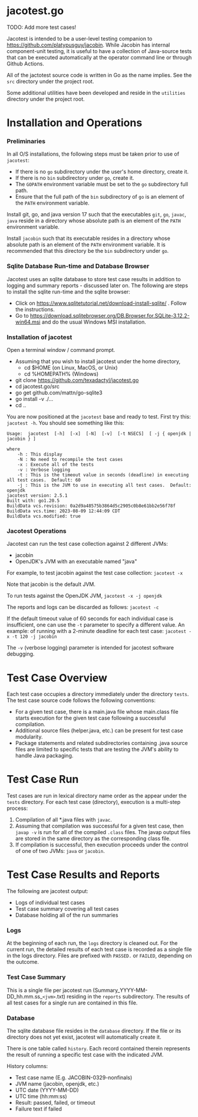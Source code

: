 # jacotest.go

TODO: Add more test cases!

Jacotest is intended to be a user-level testing companion to https://github.com/platypusguy/jacobin. 
While Jacobin has internal component-unit testing, it is useful to have a collection of Java-source tests that can be executed automatically 
at the operator command line or through Github Actions.

All of the jactotest source code is written in Go as the name implies.  See the ```src``` directory under the project root.

Some additional utilities have been developed and reside in the ```utilities``` directory under the project root.

# Installation and Operations

### Preliminaries

In all O/S installations, the following steps must be taken prior to use of ```jacotest```:
* If there is no ```go``` subdirectory under the user's home directory, create it.
* If there is no ```bin``` subdirectory under ```go```, create it.
* The ```GOPATH``` environment variable must be set to the ```go``` subdirectory full path. 
* Ensure that the full path of the ```bin``` subdirectory of ```go``` is an element of the ```PATH``` environment variable.

Install git, go, and java version 17 such that the executables ```git```, ```go```, ```javac```, ```java``` reside in a directory whose absolute path is an element of the ```PATH``` environment variable.

Install ```jacobin``` such that its executable resides in a directory whose absolute path is an element of the ```PATH``` environment variable.  It is recommended that this directory be the ```bin``` subdirectory under ```go```.

### Sqlite Database Run-time and Database Browser

Jacotest uses an sqlite database to store test case results in addition to logging and summary reports - discussed later on. The following are steps to install the sqlite run-time and the sqlite browser:
* Click on https://www.sqlitetutorial.net/download-install-sqlite/ . Follow the instructions.
* Go to https://download.sqlitebrowser.org/DB.Browser.for.SQLite-3.12.2-win64.msi and do the usual Windows MSI installation.

### Installation of jacotest

Open a terminal window / command prompt.

* Assuming that you wish to install jacotest under the home directory,
     - cd $HOME (on Linux, MacOS, or Unix)
     - cd %HOMEPATH% (Windows)
* git clone https://github.com/texadactyl/jacotest.go
* cd jacotest.go/src
* go get github.com/mattn/go-sqlite3
* go install -v ./...
* cd ..

You are now positioned at the ```jacotest``` base and ready to test.  First try this: ```jacotest -h```.  You should see something like this:

```
Usage:  jacotest  [-h]  [-x]  [-N]  [-v]  [-t NSECS]  [ -j { openjdk | jacobin } ]

where
	-h : This display
	-N : No need to recompile the test cases
	-x : Execute all of the tests
	-v : Verbose logging
	-t : This is the timeout value in seconds (deadline) in executing all test cases.  Default: 60
	-j : This is the JVM to use in executing all test cases.  Default: openjdk
jacotest version: 2.5.1
Built with: go1.20.5
BuildData vcs.revision: 0a2d9a48575b3864d5c2905c0b8e61bb2e56f78f
BuildData vcs.time: 2023-08-09 12:44:09 CDT
BuildData vcs.modified: true
```

### Jacotest Operations

Jacotest can run the test case collection against 2 different JVMs:
* jacobin
* OpenJDK's JVM with an executable named "java"

For example, to test jacobin against the test case collection: 
```jacotest -x```

Note that jacobin is the default JVM.

To run tests against the OpenJDK JVM, 
```jacotest -x -j openjdk```

The reports and logs can be discarded as follows:
```jacotest -c```

If the default timeout value of 60 seconds for each individual case is insufficient, one can use the ```-t``` parameter to specify a different value.  An example: of running with a 2-minute deadline for each test case:
```jacotest -x -t 120 -j jacobin```

The ```-v``` (verbose logging) parameter is intended for jacotest software debugging.

# Test Case Overview

Each test case occupies a directory immediately under the directory ```tests```.  The test case source code follows the following conventions:
* For a given test case, there is a main.java file whose main.class file starts execution for the given test case following a successful compilation.
* Additional source files (helper.java, etc.) can be present for test case modularity.
* Package statements and related subdirectories containing .java source files are limited to specific tests that are testing the JVM's ability to handle Java packaging.

# Test Case Run

Test cases are run in lexical directory name order as the appear under the ```tests``` directory.  For each test case (directory), execution is a multi-step process:
1) Compilation of all *.java files with ```javac```.
2) Assuming that compilation was successful for a given test case, then `javap -v` is run for all of the compiled ```.class``` files. The javap output files are stored in the same directory as the corresponding class file.
3) If compilation is successful, then execution proceeds under the control of one of two JVMs: ```java``` or ```jacobin```.

# Test Case Results and Reports

The following are jacotest output:
* Logs of individual test cases
* Test case summary covering all test cases
* Database holding all of the run summaries

### Logs

At the beginning of each run, the ```logs``` directory is cleaned out. For the current run, the detailed results of each test case is recorded as a single file in the logs directory. Files are prefixed with ```PASSED.``` or ```FAILED```, depending on the outcome.

### Test Case Summary

This is a single file per jacotest run (Summary_YYYY-MM-DD_hh.mm.ss_```<jvm>```.txt) residing in the ```reports``` subdirectory. The results of all test cases for a single run are contained in this file. 

### Database

The sqlite database file resides in the ```database``` directory. If the file or its directory does not yet exist, jacotest will automatically create it.

There is one table called ```history```. Each record contained therein represents the result of running a specific test case with the indicated JVM.

History columns:
* Test case name (E.g. JACOBIN-0329-nonfinals)
* JVM name (jacobin, openjdk, etc.)
* UTC date (YYYY-MM-DD)
* UTC time (hh:mm:ss)
* Result: passed, failed, or timeout
* Failure text if failed
